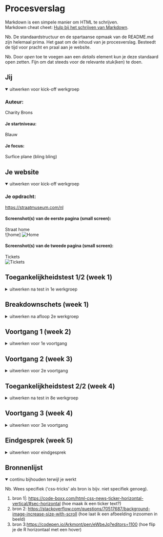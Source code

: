 # Procesverslag
Markdown is een simpele manier om HTML te schrijven.  
Markdown cheat cheet: [Hulp bij het schrijven van Markdown](https://github.com/adam-p/markdown-here/wiki/Markdown-Cheatsheet).

Nb. De standaardstructuur en de spartaanse opmaak van de README.md zijn helemaal prima. Het gaat om de inhoud van je procesverslag. Besteedt de tijd voor pracht en praal aan je website.

Nb. Door *open* toe te voegen aan een *details* element kun je deze standaard open zetten. Fijn om dat steeds voor de relevante stuk(ken) te doen.





## Jij

<details open>
  <summary>uitwerken voor kick-off werkgroep</summary>

  ### Auteur:
  Charity Brons

  #### Je startniveau:
  Blauw
  #### Je focus:
  Surfice plane (bling bling)
 
</details>





## Je website

<details open>
  <summary>uitwerken voor kick-off werkgroep</summary>

  ### Je opdracht:
  https://straatmuseum.com/nl 

  #### Screenshot(s) van de eerste pagina (small screen): 
  Straat home   
  ![home]
  <img src="readme-images/straatmuseum.com_nl(iPhone 12 Pro).png" width="375px" alt="Home">

  #### Screenshot(s) van de tweede pagina (small screen):
  Tickets  
  <img src="readme-images/straatmuseum.com_nl_blog_ndsm-burners-november-2022(iPhone SE)" width="375px" alt="Tickets">
 
</details>



## Toegankelijkheidstest 1/2 (week 1)

<details>
  <summary>uitwerken na test in 1e werkgroep</summary>

  ### Bevindingen
  Lijst met je bevindingen die in de test naar voren kwamen:

  #### Screenreader
  - Door de tekst scrollen is goed te doen
  - Wanneer je een button in wil drukken klikt hij automatisch naar ene header
  - Kleine icoontjes zijn moeilijk om aan te klikken
  - De scroll bar werkt heel slecht. het is niet makkelijk klikbaar en de pagina verschuift automatisch weer terug naar boven als je de bar loslaat
  - De scroll bar is niet makkelijk in gebruik om rustig dor te scrollen


  #### Muis en Toetsenbord 
  - Tekst wordt eerst volledig omringd met selectie en daarna de binnenste rand, hierdoor ga je 2 keer langs 1 woord of button
  - Wit regels worden geselecteerd
  - Wanneer je je hamburg menu opent kan je de headers niet selecteren
  - Wanneer je tickets wilt halen kan je niet makkelijk terug naar het home scherm


  #### Motoriek (shocks, elastiekjes)
  - knop combinaties zijn zo goed als niet te doen, wanneer je 1 of meer vingers mist.
  - Je kan niet snel teksten typen is


  #### Visueel (brillen, contrast, kleurenblind, dark/light). 
  Bevindingen bril - perpheral field loss

  - moeilijke focus leggen
  - wazige tekst
  - Grote letters helpen

<img src="readme-images/IMG_1552.jpeg" width="375px" alt="Mats">
</details>



## Breakdownschets (week 1)

<details>
  <summary>uitwerken na afloop 2e werkgroep</summary>

  ### de hele pagina: 
  <img src="readme-images/Scherm­afbeelding 2022-12-13 om 22.34.55" width="375px" alt="breakdown van de hele pagina">

  ### dynamisch deel (bijv menu): 
  <img src="" width="375px" alt="breakdown van een dynamisch deel">

  ### wellicht nog een dynamisch deel (bijv filter): 
  <img src="" width="375px" alt="breakdown van nog een dynamisch deel">

</details>





## Voortgang 1 (week 2)

<details>
  <summary>uitwerken voor 1e voortgang</summary>

  ### Stand van zaken
  Het schrijven van de html code is goed te doen. Ik heb daarentegen vele moeite met het toevoegen van de css. Ik merk dat ik flexbox niet goed
  onder controle heb en er meer aandacht aan moet besteden. Ik moet me meer gaan focussen op het maken van de oefenopdrachten i.p.v. de opdracht. 

  ### Agenda voor meeting
  samen met je groepje opstellen

  | student 1 Quinty  
  - Hoe is mijn gebruik van classes en divs? Is dit de juiste manier? Hoe zou dit beter kunnen?
  - Heb ik position te vaak gebruikt? Is dit de juiste manier? Hoe zou dit beter kunnen?
  - Ik heb veel margin en padding veranderingen gebruikt om te positioneren, is dit handig? Hoe zou dit beter kunnen?   
  
  | student 2 Charity   
  - is een Hamburg menu nodig? Of mag ik ook een normale nav maken?
  - hoe werken slide shows?
  - mag je gebruik maken van sections om verschillende delen van je website aan te geven? 

  | student 3 Ryan  
  - hoe je een makkelijkere navigatie menu kan maken inplaats van hamburger menu 
  
  | student 4 Matthew       
  - moet je phone versie ook horizontaal werken?
  - moet je alle animaties ook overnemen van je site?


  ### Verslag van meeting
  hier na afloop snel de uitkomsten van de meeting vastleggen

  - Het hamburg menu wordt uitgeld in de volgende huiswerk opdracht, het is goed om deze dus te gaan maken.
  - Maak geen gebruik van divs maar juist van articles en in de css nth 1 nth 2 etc.
  - veel gebruik mmaken van padding en margins is niet erg
  - Maak de huiswerk opdrachten
  - zorg ervoor dat je verder werkt aan de eerste pagina en dat die af is voor volgende week

</details>





## Voortgang 2 (week 3)

<details>
  <summary>uitwerken voor 2e voortgang</summary>

  ### Stand van zaken
  Iedereen heeft een begin van zijn of haar website. De meeste lopen wel goed op een paar problemen na.
  Deze vragen moeten nog gesteld worden aan de studentenassisstenten.

  Voor mij persoonlijk heb ik moeite met mijn css goed krijgen. Bijvoorbeeld de header loopt niet lekker. Ik heb de hele opstelling van mijn html verandert om het mooier te maken.


  ### Agenda voor meeting
  samen met je groepje opstellen

  | student 1      | student 2          | student 3    | student 4        |
  | ---            | ---                | ---          | ---              |
  | dit bespreken  | en dit             | en ik dit    | en dan ik dat    |
  | en dat ook nog | dit als er tijd is | nog een punt | dit wil ik zeker |
  | ...            | ...                | ...          | ...              |

  Vragen:
  - Hoe maak ik een hamburg menu goed?
  - Hoe krijg ik de linkjes in mijn nav geanimeerd met een witte achtegrond?
  - Hoe maak je een horizontale scrollbar?

  ### Verslag van meeting
  hier na afloop snel de uitkomsten van de meeting vastleggen

  - Maak de opdracht uit de les
  - maak gebruik van de x value


</details>





## Toegankelijkheidstest 2/2 (week 4)

<details>
  <summary>uitwerken na test in 8e werkgroep</summary>

  ### Bevindingen
  Lijst met je bevindingen die in de test naar voren kwamen (geef ook aan wat er verbeterd is):

  #### Screenreader
  De schreenreader is erg vervelend in gebruik. Niet alle headings worden voorgelezen. Hij zegt steeds bezocht link en dan de naam van de link, wanneer er over een link getabt wordt. Het apparaat zou niet de hele link op moeten noemen. Afbeeldingen worden niet allemaal voorgelezen met een beschrijving. Het formulier wordt voorgelezen inclusief wat er in het formulier ingevuld moet worden.

  Hier een omschrijving van hoe het opgelost kan worden (met indien nodig afbeeldingen)

  #### Muis en Toetsenbord 
  Met een muis en toetsenbord door de website gaan gaat goed. Het is geen responsive website dus er wordt alleen door een telefoon scherm gescrolld. De toetsenbord tabs werken verassend goed en er word langs alle knoppen,titels en afbeeldingen gegaan.

  Hier een omschrijving van hoe het opgelost kan worden (met indien nodig afbeeldingen)


  #### Motoriek (shocks, elastiekjes)
  Door de website scrollen met een trillende arm gaat prima. Het grootste probleem is het invullen van het formulier. Die is vrij klein voor iemand met bijvoorbeeld parkinsin. 

  Hier een omschrijving van hoe het opgelost kan worden (met indien nodig afbeeldingen)


  #### Visueel (brillen, contrast, kleurenblind, dark/light). 
  De kleuren maken het onderscheid van de verschillende onderdelen duidelijk. Er moet wel een goed alternatief getoond worden voor de dark mode versie. 

  Hier een omschrijving van hoe het opgelost kan worden (met indien nodig afbeeldingen)

</details>





## Voortgang 3 (week 4)

<details>
  <summary>uitwerken voor 3e voortgang</summary>

  ### Stand van zaken
  hier dit ging goed & dit was lastig (neem ook screenshots op van delen van je website en code)


  ### Agenda voor meeting
  samen met je groepje opstellen

  | student 1      | student 2          | student 3    | student 4        |
  | ---            | ---                | ---          | ---              |
  | dit bespreken  | en dit             | en ik dit    | en dan ik dat    |
  | en dat ook nog | dit als er tijd is | nog een punt | dit wil ik zeker |
  | ...            | ...                | ...          | ...              |

  - heb ik de flex functie op de juiste css plek gezet?
  - Hoe werkt het js gedeelte met de tijger afbeelding?
  - Hoe maak ik een goed hamburg menu? Het werkt niet helemaal goed.

  ### Verslag van meeting
  hier na afloop snel de uitkomsten van de meeting vastleggen

  - ik had de fles functie niet op de juiste plek gezet ik moest het omdraaien.
  - voor de tijger zoom zijn deze js waardes goed genooeg. Het werkt prima (speel met de waardes)
  - Kijk nog eens goed naar de opdracht voor het hamburg menu, vraag anders sasja om je te helpen.

</details>





## Eindgesprek (week 5)

<details>
  <summary>uitwerken voor eindgesprek</summary>

  ### Je uitkomst - karakteristiek screenshots:
  file:///Users/cb/Documents/cmd%202021:2025/Jaar%202/Frontend%20development/basiswebsite/index.html
  <img src="readme-images/dummy-plaatje.jpg" width="375px" alt="uitomst opdracht 1">

  ### Dit ging goed/Heb ik geleerd: 
  Ik heb de afgelopen weken veel geleerd omtrent html en css. Ik heb mijn basiskennis zeker verbeterd en ik kan nu makkelijker code schrijven. Ik vond het leuk om meer te leren over animeren en het daadwerkelijk mooi maken van een website. Ondanks dat ik het niet af heb gekregen. Ik vond het leuk om aan deze opdracht te werken, het is net een grote puzzel oplossen. 

  <img src="readme-images/dummy-plaatje.jpg" width="375px" alt="top">


  ### Dit was lastig/Is niet gelukt:
  Ik had heel veel moeite met het maken van de css. Ik merkte aan mezelf dat ik weer helemaal moest inkomen met css schrijven. Ik heb hierdoor de opdracht dan ook niet af gekregen. Ik heb 90% van mijn tijd besteed aan het combineren van mijn html en css code. Ik had meer hulp moeten vragen, maar dat wilde ik liever niet doen. Ik vind het jammer dat ik weinig tijd heb besteed aan het animeer gedeelte van de opdracht. 

  <img src="readme-images/dummy-plaatje.jpg" width="375px" alt="bummer">
</details>





## Bronnenlijst

<details open>
  <summary>continu bijhouden terwijl je werkt</summary>

  Nb. Wees specifiek ('css-tricks' als bron is bijv. niet specifiek genoeg).

  1. bron 1|: https://code-boxx.com/html-css-news-ticker-horizontal-vertical/#sec-horizontal (hoe maak ik een ticker text?)
  2. bron 2: https://stackoverflow.com/questions/70517687/background-image-increase-size-with-scroll (hoe laat ik een afbeelding inzoomen in beeld)
  3. bron 3:https://codepen.io/Arkmont/pen/eWbeJq?editors=1100 (hoe flip je de R horizontaal met een hover)

</details>